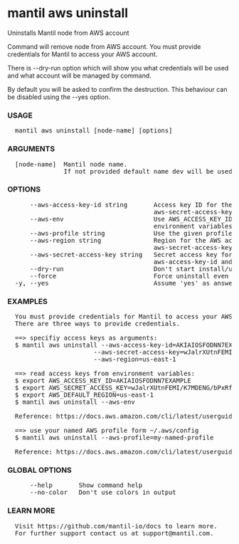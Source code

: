 
# mantil aws uninstall

Uninstalls Mantil node from AWS account

Command will remove node from AWS account.
You must provide credentials for Mantil to access your AWS account.

There is --dry-run option which will show you what credentials will be used
and what account will be managed by command.

By default you will be asked to confirm the destruction.
This behaviour can be disabled using the --yes option.

### USAGE
<pre>
  mantil aws uninstall [node-name] [options]
</pre>
### ARGUMENTS
<pre>
  [node-name]  Mantil node name.
               If not provided default name dev will be used for destruction.
</pre>
### OPTIONS
<pre>
      --aws-access-key-id string       Access key ID for the AWS account, must be used with the
                                       aws-secret-access-key and aws-region options
      --aws-env                        Use AWS_ACCESS_KEY_ID, AWS_SECRET_ACCESS_KEY and AWS_DEFAULT_REGION
                                       environment variables for AWS authentication
      --aws-profile string             Use the given profile for AWS authentication
      --aws-region string              Region for the AWS account, must be used with and aws-access-key-id and
                                       aws-secret-access-key options
      --aws-secret-access-key string   Secret access key for the AWS account, must be used with the
                                       aws-access-key-id and aws-region options
      --dry-run                        Don't start install/uninstall just show what credentials will be used
      --force                          Force uninstall even if it will result in orphaned stages
  -y, --yes                            Assume 'yes' as answer to all prompts
</pre>
### EXAMPLES
<pre>
  You must provide credentials for Mantil to access your AWS account.
  There are three ways to provide credentials.

  ==&gt; specifiy access keys as arguments:
  $ mantil aws uninstall --aws-access-key-id=AKIAIOSFODNN7EXAMPLE \
                       --aws-secret-access-key=wJalrXUtnFEMI/K7MDENG/bPxRfiCYEXAMPLEKEY \
                       --aws-region=us-east-1

  ==&gt; read access keys from environment variables:
  $ export AWS_ACCESS_KEY_ID=AKIAIOSFODNN7EXAMPLE
  $ export AWS_SECRET_ACCESS_KEY=wJalrXUtnFEMI/K7MDENG/bPxRfiCYEXAMPLEKEY
  $ export AWS_DEFAULT_REGION=us-east-1
  $ mantil aws uninstall --aws-env

  Reference: https://docs.aws.amazon.com/cli/latest/userguide/cli-configure-envvars.html

  ==&gt; use your named AWS profile form ~/.aws/config
  $ mantil aws uninstall --aws-profile=my-named-profile

  Reference: https://docs.aws.amazon.com/cli/latest/userguide/cli-configure-profiles.html
</pre>
### GLOBAL OPTIONS
<pre>
      --help       Show command help
      --no-color   Don't use colors in output
</pre>
### LEARN MORE
<pre>
  Visit https://github.com/mantil-io/docs to learn more.
  For further support contact us at support@mantil.com.
</pre>

